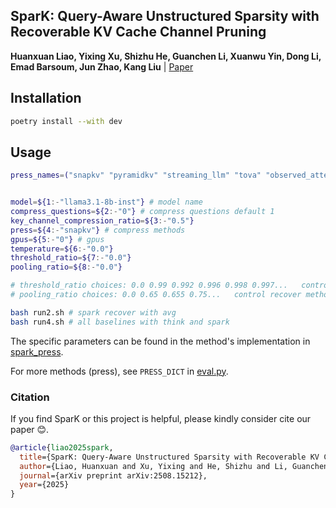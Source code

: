 ## SparK: Query-Aware Unstructured Sparsity with Recoverable KV Cache Channel Pruning

**Huanxuan Liao, Yixing Xu, Shizhu He, Guanchen Li, Xuanwu Yin, Dong Li, Emad Barsoum, Jun Zhao, Kang Liu** | [Paper](https://arxiv.org/abs/2508.15212)


## Installation

```bash
poetry install --with dev
```

## Usage

```bash
press_names=("snapkv" "pyramidkv" "streaming_llm" "tova" "observed_attention" "expected_attention" "pyramid_spark" "snap_spark" "pyramid_think" "snap_think")


model=${1:-"llama3.1-8b-inst"} # model name
compress_questions=${2:-"0"} # compress questions default 1
key_channel_compression_ratio=${3:-"0.5"}
press=${4:-"snapkv"} # compress methods
gpus=${5:-"0"} # gpus
temperature=${6:-"0.0"} 
threshold_ratio=${7:-"0.0"}
pooling_ratio=${8:-"0.0"}

# threshold_ratio choices: 0.0 0.99 0.992 0.996 0.998 0.997...   control dynamic group and topp
# pooling_ratio choices: 0.0 0.65 0.655 0.75...   control recover method  6* is exp and 7* is norm

bash run2.sh # spark recover with avg
bash run4.sh # all baselines with think and spark
```

The specific parameters can be found in the method's implementation in [spark_press](kvpress/presses/spark_press.py).

For more methods (press), see `PRESS_DICT` in [eval.py](eval.py).


### Citation

If you find SparK or this project is helpful, please kindly consider cite our paper 😊.

```bibtex
@article{liao2025spark,
  title={SparK: Query-Aware Unstructured Sparsity with Recoverable KV Cache Channel Pruning},
  author={Liao, Huanxuan and Xu, Yixing and He, Shizhu and Li, Guanchen and Yin, Xuanwu and Li, Dong and Barsoum, Emad and Zhao, Jun and Liu, Kang},
  journal={arXiv preprint arXiv:2508.15212},
  year={2025}
}
```

